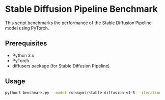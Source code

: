 # Stable Diffusion Pipeline Benchmark

This script benchmarks the performance of the Stable Diffusion Pipeline model using PyTorch.

## Prerequisites

- Python 3.x
- PyTorch
- diffusers package (for Stable Diffusion Pipeline)

## Usage

```bash
python3 benchmark.py --model runwayml/stable-diffusion-v1-5 --iterations 20 --precision fp16
